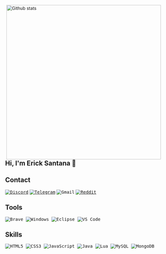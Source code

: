<img src="https://github-readme-stats-eight-theta.vercel.app/api?username=classdeveloper&show_icons=true&theme=onedark&include_all_commits=true&count_private=true&hide_border=true" align="right"
     alt="Github stats" width="500">
     
## Hi, I'm Erick Santana 👋

## Contact

[<kbd>![Discord](https://img.shields.io/badge/Discord-7289DA?style=for-the-badge&logo=discord&logoColor=white)</kbd>](https://discord.com/users/1057007031044816967)
[<kbd>![Telegram](https://img.shields.io/badge/Telegram-2CA5E0?style=for-the-badge&logo=telegram&logoColor=white)](https://t.me/)
<kbd>![Gmail](https://img.shields.io/badge/Gmail-D14836?style=for-the-badge&logo=gmail&logoColor=white)</kbd>
[<kbd>![Reddit](https://img.shields.io/badge/Reddit-FF4500?style=for-the-badge&logo=reddit&logoColor=white)](https://reddit.com/user/)

## Tools
     
<kbd> ![Brave](https://img.shields.io/badge/Brave-FB542B?style=for-the-badge&logo=Brave&logoColor=white) </kbd>
<kbd> ![Windows](https://img.shields.io/badge/Windows-0078D6?style=for-the-badge&logo=windows&logoColor=white) </kbd>
<kbd> ![Eclipse](https://img.shields.io/badge/Eclipse-FE7A16.svg?style=for-the-badge&logo=Eclipse&logoColor=white) </kbd>
<kbd> ![VS Code](https://img.shields.io/badge/VS%20Code%20-0078d7.svg?style=for-the-badge&logo=visual-studio-code&logoColor=white) </kdb>
     
## Skills

     
<kbd> ![HTML5](https://img.shields.io/badge/html5-%23E34F26.svg?style=for-the-badge&logo=html5&logoColor=white) </kbd>
<kbd> ![CSS3](https://img.shields.io/badge/css3-%231572B6.svg?style=for-the-badge&logo=css3&logoColor=white) </kbd>
<kbd> ![JavaScript](https://img.shields.io/badge/javascript-%23323330.svg?style=for-the-badge&logo=javascript&logoColor=%23F7DF1E) </kbd>
<kbd> ![Java](https://img.shields.io/badge/java-%23ED8B00.svg?style=for-the-badge&logo=java&logoColor=white) </kbd>
<kbd> ![Lua](https://img.shields.io/badge/Lua-2C2D72?style=for-the-badge&logo=lua&logoColor=white) </kbd>
<kbd> ![MySQL](https://img.shields.io/badge/mysql-%2300f.svg?style=for-the-badge&logo=mysql&logoColor=white) </kbd>
<kbd> ![MongoDB](https://img.shields.io/badge/MongoDB-%234ea94b.svg?style=for-the-badge&logo=mongodb&logoColor=white) </kbd>

